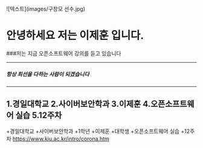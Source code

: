 ![텍스트](images/구창모 선수.jpg)
# 안녕하세요 저는 이제훈 입니다.
###저는 지금 오픈소프트웨어 강의를 듣고 있습니다
***
##### 항상 최선을 다하는 사람이 되겠습니다
******
1.경일대학교
2.사이버보안학과
3.이제훈
4.오픈소프트웨어 실습
5.12주차
---
+경일대학교
+사이버보안학과
  +1학년
+이제훈
  +대학생
+오픈소프트웨어 실습
+12주차
<https://www.kiu.ac.kr/intro/corona.htm>
